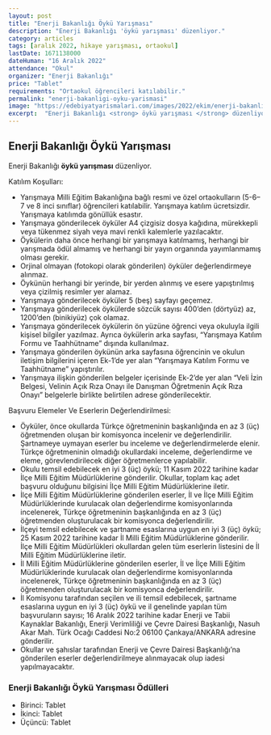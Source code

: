 ```yaml
---
layout: post
title: "Enerji Bakanlığı Öykü Yarışması"
description: "Enerji Bakanlığı 'öykü yarışması' düzenliyor."
category: articles
tags: [aralık 2022, hikaye yarışması, ortaokul]
lastDate: 1671138000
dateHuman: "16 Aralık 2022"
attendance: "Okul"
organizer: "Enerji Bakanlığı"
price: "Tablet"
requirements: "Ortaokul öğrencileri katılabilir."
permalink: "enerji-bakanligi-oyku-yarismasi"
image: "https://edebiyatyarismalari.com/images/2022/ekim/enerji-bakanligi-oyku-yarismasi.jpg"
excerpt:  "Enerji Bakanlığı <strong> öykü yarışması </strong> düzenliyor."
---
```


## Enerji Bakanlığı Öykü Yarışması 
Enerji Bakanlığı **öykü yarışması** düzenliyor.  

Katılım Koşulları:
- Yarışmaya Milli Eğitim Bakanlığına bağlı resmi ve özel ortaokulların (5-6–7 ve 8 inci sınıflar) öğrencileri katılabilir. Yarışmaya katılım ücretsizdir. Yarışmaya katılımda gönüllük esastır.
- Yarışmaya gönderilecek öyküler A4 çizgisiz dosya kağıdına, mürekkepli veya tükenmez siyah veya mavi renkli kalemlerle yazılacaktır.
- Öykülerin daha önce herhangi bir yarışmaya katılmamış, herhangi bir yarışmada ödül almamış ve herhangi bir yayın organında yayımlanmamış olması gerekir.
- Orjinal olmayan (fotokopi olarak gönderilen) öyküler değerlendirmeye alınmaz.
- Öykünün herhangi bir yerinde, bir yerden alınmış ve esere yapıştırılmış veya çizilmiş resimler yer alamaz.
- Yarışmaya gönderilecek öyküler 5 (beş) sayfayı geçemez.
- Yarışmaya gönderilecek öykülerde sözcük sayısı 400’den (dörtyüz) az, 1200’den (binikiyüz) çok olamaz.
- Yarışmaya gönderilecek öykülerin ön yüzüne öğrenci veya okuluyla ilgili kişisel bilgiler yazılmaz. Ayrıca öykülerin arka sayfası, “Yarışmaya Katılım Formu ve Taahhütname” dışında kullanılmaz.
- Yarışmaya gönderilen öykünün arka sayfasına öğrencinin ve okulun iletişim bilgilerini içeren Ek-1’de yer alan “Yarışmaya Katılım Formu ve Taahhütname” yapıştırılır.
- Yarışmaya ilişkin gönderilen belgeler içerisinde Ek-2’de yer alan “Veli İzin Belgesi, Velinin Açık Rıza Onayı ile Danışman Öğretmenin Açık Rıza Onayı” belgelerle birlikte belirtilen adrese gönderilecektir.


Başvuru Elemeler Ve Eserlerin Değerlendirilmesi:
- Öyküler, önce okullarda Türkçe öğretmeninin başkanlığında en az 3 (üç) öğretmenden oluşan bir komisyonca incelenir ve değerlendirilir. Şartnameye uymayan eserler bu inceleme ve değerlendirmelerde elenir. Türkçe öğretmeninin olmadığı okullardaki inceleme, değerlendirme ve eleme, görevlendirilecek diğer öğretmenlerce yapılabilir.
- Okulu temsil edebilecek en iyi 3 (üç) öykü; 11 Kasım 2022 tarihine kadar İlçe Milli Eğitim Müdürlüklerine gönderilir. Okullar, toplam kaç adet başvuru olduğunu bilgisini İlçe Milli Eğitim Müdürlüklerine iletir.
- İlçe Milli Eğitim Müdürlüklerine gönderilen eserler, İl ve İlçe Milli Eğitim Müdürlüklerinde kurulacak olan değerlendirme komisyonlarında incelenerek, Türkçe öğretmeninin başkanlığında en az 3 (üç) öğretmenden oluşturulacak bir komisyonca değerlendirilir.
- İlçeyi temsil edebilecek ve şartname esaslarına uygun en iyi 3 (üç) öykü; 25 Kasım 2022 tarihine kadar İl Milli Eğitim Müdürlüklerine gönderilir. İlçe Milli Eğitim Müdürlükleri okullardan gelen tüm eserlerin listesini de İl Milli Eğitim Müdürlüklerine iletir.
- İl Milli Eğitim Müdürlüklerine gönderilen eserler, İl ve İlçe Milli Eğitim Müdürlüklerinde kurulacak olan değerlendirme komisyonlarında incelenerek, Türkçe öğretmeninin başkanlığında en az 3 (üç) öğretmenden oluşturulacak bir komisyonca değerlendirilir.
- İl Komisyonu tarafından seçilen ve ili temsil edebilecek, şartname esaslarına uygun en iyi 3 (üç) öykü ve il genelinde yapılan tüm başvuruların sayısı; 16 Aralık 2022 tarihine kadar Enerji ve Tabii Kaynaklar Bakanlığı, Enerji Verimliliği ve Çevre Dairesi Başkanlığı, Nasuh Akar Mah. Türk Ocağı Caddesi No:2 06100 Çankaya/ANKARA adresine gönderilir.
- Okullar ve şahıslar tarafından Enerji ve Çevre Dairesi Başkanlığı’na gönderilen eserler değerlendirilmeye alınmayacak olup iadesi yapılmayacaktır.


### Enerji Bakanlığı Öykü Yarışması  Ödülleri
- Birinci: Tablet
- İkinci: Tablet
- Üçüncü: Tablet